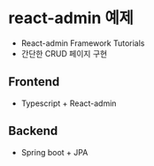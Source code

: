 # react-admin 예제
- React-admin Framework Tutorials
- 간단한 CRUD 페이지 구현

## Frontend
- Typescript + React-admin

## Backend
- Spring boot + JPA
